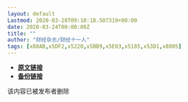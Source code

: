 ```yaml
---
layout: default
Lastmod: 2020-03-28T09:10:18.507319+00:00
date: 2020-03-24T00:00:00Z
title: ""
author: "财经杂志/财经十一人"
tags: [x88AB,x5DF2,x5220,x5BB9,x5E03,x5185,x53D1,x8005]
---
```


* [**原文链接**](https://mp.weixin.qq.com/s/sU1wflgYZhgCwQYqziXCbw)
* [**备份链接**](http://archive.today/rXgiQ)


该内容已被发布者删除


